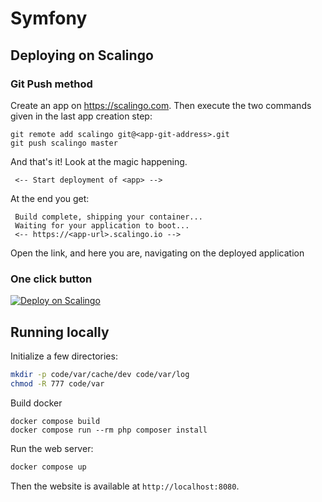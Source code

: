 # Symfony

## Deploying on Scalingo

### Git Push method

Create an app on https://scalingo.com. Then execute the two commands given in the last app creation step:

```
git remote add scalingo git@<app-git-address>.git 
git push scalingo master
```

And that's it! Look at the magic happening.

```
 <-- Start deployment of <app> -->
```

At the end you get:
```
 Build complete, shipping your container...
 Waiting for your application to boot... 
 <-- https://<app-url>.scalingo.io -->
```

Open the link, and here you are, navigating on the deployed application

### One click button

<a href="https://my.scalingo.com/deploy?source=https%3A%2F%2Fgithub.com%2FScalingo%2Fsample-php-symfony">
   <img src="https://cdn.scalingo.com/deploy/button.svg" alt="Deploy on Scalingo" data-canonical-src="https://cdn.scalingo.com/deploy/button.svg" style="max-width:100%;">
</a>

## Running locally

Initialize a few directories:

```sh
mkdir -p code/var/cache/dev code/var/log
chmod -R 777 code/var
```

Build docker
```
docker compose build
docker compose run --rm php composer install
```

Run the web server:

```sh
docker compose up
```

Then the website is available at `http://localhost:8080`.

